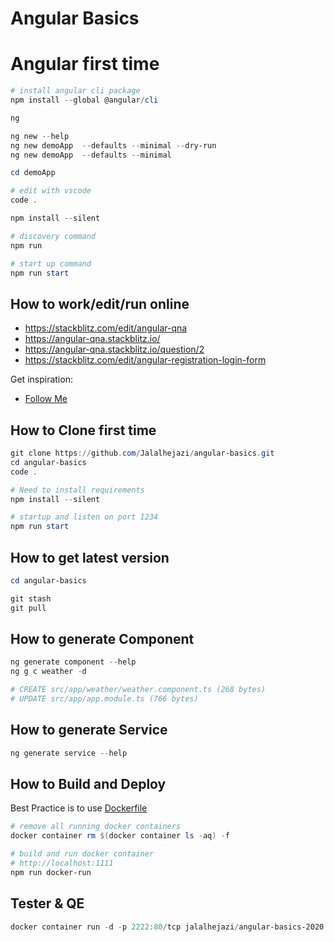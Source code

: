 # Angular Basics

# Angular first time

```powershell
# install angular cli package
npm install --global @angular/cli

ng 

ng new --help
ng new demoApp  --defaults --minimal --dry-run 
ng new demoApp  --defaults --minimal

cd demoApp

# edit with vscode
code .

npm install --silent

# discovery command
npm run 

# start up command
npm run start
```

## How to work/edit/run online 

- https://stackblitz.com/edit/angular-qna
- https://angular-qna.stackblitz.io/
- https://angular-qna.stackblitz.io/question/2
- https://stackblitz.com/edit/angular-registration-login-form

Get inspiration:
- [Follow Me](https://stackblitz.com/@Jalalhejazi)




## How to Clone first time

```powershell
git clone https://github.com/Jalalhejazi/angular-basics.git 
cd angular-basics
code .

# Need to install requirements
npm install --silent

# startup and listen on port 1234
npm run start
```


## How to get latest version 

```powershell
cd angular-basics

git stash
git pull
```



## How to generate Component

```powershell
ng generate component --help
ng g c weather -d

# CREATE src/app/weather/weather.component.ts (268 bytes)
# UPDATE src/app/app.module.ts (766 bytes)

```



## How to generate Service

```powershell
ng generate service --help
```


## How to Build and Deploy

Best Practice is to use [Dockerfile](dockerfile)

```powershell
# remove all running docker containers
docker container rm $(docker container ls -aq) -f

# build and run docker container
# http://localhost:1111
npm run docker-run
```


## Tester & QE

```powershell
docker container run -d -p 2222:80/tcp jalalhejazi/angular-basics-2020:latest
```